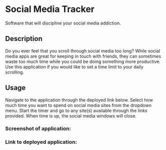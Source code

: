 # Social Media Tracker
Software that will discipline your social media addiction.

## Description

Do you ever feel that you scroll through social media too long? While social media apps are great for keeping in touch with friends, they can sometimes waste too much time while you could be doing something more productive. Use this application if you would like to set a time limit to your daily scrolling.

## Usage
Navigate to the application through the deployed link below. Select how much time you want to spend on social media sites from the dropdown menu. Start the timer and go to any site(s) available through the links provided. When time is up, the social media windows will close.


### Screenshot of application: 


### Link to deployed application: 
